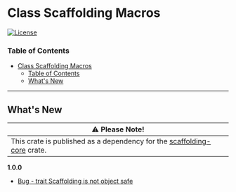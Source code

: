 # Class Scaffolding Macros
[![License](https://img.shields.io/badge/License-Apache%202.0-blue.svg)](https://opensource.org/licenses/Apache-2.0)


### Table of Contents
- [Class Scaffolding Macros](#class-scaffolding-macros)
    - [Table of Contents](#table-of-contents)
  - [What's New](#whats-new)

---

## What's New
| :warning: Please Note!                                                                  |
| ----------------------------------------------------------------------------- |
| This crate is published as a dependency for the [scaffolding-core](https://crates.io/crates/scaffolding-core) crate. |

**1.0.0**
+ [Bug - trait Scaffolding is not object safe](https://github.com/dsietz/scaffolding-core/issues/33)